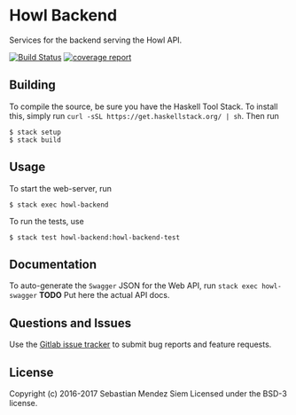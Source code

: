 # Howl Backend

Services for the backend serving the Howl API.

[![Build Status](https://gitlab.com/smendez/howl-backend/badges/master/build.svg)](https://gitlab.com/smendez/howl-backend/commits/master) [![coverage report](https://gitlab.com/smendez/howl-backend/badges/master/coverage.svg)](https://gitlab.com/smendez/howl-backend/commits/master)

## Building

To compile the source, be sure you have the Haskell Tool Stack. To install this, simply run `curl -sSL https://get.haskellstack.org/ | sh`.
Then run
```
$ stack setup
$ stack build
```

## Usage

To start the web-server, run
```
$ stack exec howl-backend
```

To run the tests, use
```
$ stack test howl-backend:howl-backend-test
```

## Documentation
To auto-generate the `Swagger` JSON for the Web API, run `stack exec howl-swagger`
**TODO** Put here the actual API docs.

## Questions and Issues
Use the [Gitlab issue tracker](https://gitlab.com/smendez/howl-backend/issues) to submit bug reports and feature requests.

## License
Copyright (c) 2016-2017 Sebastian Mendez Siem
Licensed under the BSD-3 license.